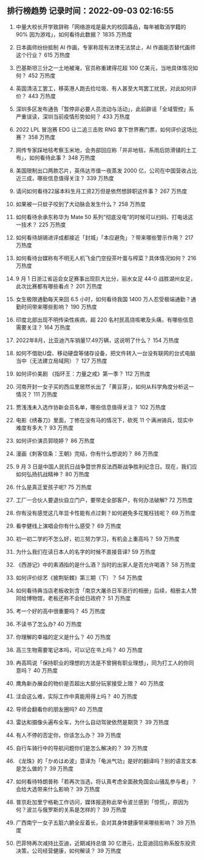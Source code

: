 
## 排行榜趋势 记录时间：2022-09-03 02:16:55
  
  1. 中量大校长开学致辞称「网络游戏是最大的校园毒品，每年被取消学籍的 90% 因为游戏」，如何看待此数据？ 1835 万热度
    
  2. 日本画师纷纷抵制 AI 作画，专家称现有法律无法禁止，AI 作画能否替代画师这个行业？ 615 万热度
    
  3. 巴基斯坦三分之一土地被淹，官员称重建得花超 100 亿美元，当地具体情况如何？ 452 万热度
    
  4. 英国清洁工罢工，移英港人跑去捡垃圾、有人甚至大骂罢工扰民，对此如何评价？ 443 万热度
    
  5. 深圳多区发布通告「暂停非必要人员流动与活动」，此前辟谣「全域管控」系严重误读，深圳当前疫情形势如何？ 433 万热度
    
  6. 2022 LPL 冒泡赛 EDG 让二追三击败 RNG 拿下世界赛门票，如何评价这场比赛？ 358 万热度
    
  7. 网传专家踩地毯考察玉米地，会务部回应称「并非地毯，系雨后防滑铺的土工布」，如何看待此事？ 348 万热度
    
  8. 美国限制出口两款芯片，英伟达市值一夜蒸发 2000 亿，公司在中国营收占比近三成，哪些信息值得关注？ 339 万热度
    
  9. 请问如何看待22届本科生月工资2万但是依然想辞职这件事？ 267 万热度
    
  10. 如果被一只蚊子咬到了大动脉会发生什么？ 258 万热度
    
  11. 如何看待余承东称华为 Mate 50 系列“彻底没电”的时候可以扫码、打电话这一技术？ 225 万热度
    
  12. 如何看待胡锡进评成都接近「封城」「本应避免」？带来哪些警示作用？ 217 万热度
    
  13. 如何看待台媒称有不明无人机飞金门空投茶叶蛋与榨菜？具体情况如何？ 216 万热度
    
  14. 9 月 1 日浙江省运会女足赛事出现巨大比分，丽水女足 44-0 战胜湖州女足，此次比赛都有哪些看点？ 201 万热度
    
  15. 女生极限通勤每天来回 6.5 小时，如何看待我国 1400 万人忍受极端通勤？通勤时间带来哪些影响？ 190 万热度
    
  16. 印度北部出现不明传染性疾病，超 220 名村民高烧咳嗽及头痛，有哪些信息需要关注？ 164 万热度
    
  17. 2022年8月，比亚迪汽车销量17.49万辆，这说明了什么？ 154 万热度
    
  18. 如何不借助U盘、移动硬盘等储存设备，把文件转入一台没有联网的台式电脑当中（无法建立局域网）？ 127 万热度
    
  19. 如何评价美剧 《指环王：力量之戒》第一季？ 112 万热度
    
  20. 河南开封一女子买的西瓜里居然长出了「黄豆芽」，如何从科学角度分析这一情况？ 111 万热度
    
  21. 贾浅浅未入选作协新会员名单，哪些信息值得关注？ 102 万热度
    
  22. 电影《绣春刀》里面，丁修在没有马的情况下，砍死 11 个满洲骑兵，现实中难度有多大？ 93 万热度
    
  23. 如何评价演员郭晓婷？ 86 万热度
    
  24. 漫画《刺客信条：王朝》完结，你有什么想说的？ 86 万热度
    
  25. 9 月 3 日是中国人民抗日战争暨世界反法西斯战争胜利纪念日。现在，我们应如何弘扬抗战精神？ 80 万热度
    
  26. 什么是真正爱孩子呢? 75 万热度
    
  27. 工厂一合伙人要退伙自立门户，要带走全部客户，有何办法破解? 72 万热度
    
  28. 你有没有感觉这几年显卡性能有点过剩？如何避免多花冤枉钱呢？ 69 万热度
    
  29. 看李健线上演唱会你有什么感受？ 69 万热度
    
  30. 初一初二学的不怎么好，初三努力学习，有机会上重高吗？ 59 万热度
    
  31. 为什么我们在读日本人的名字的时候不直接音译? 59 万热度
    
  32. 《西游记》中的素酒指的是什么酒？当时的出家人是否允许喝酒？ 58 万热度
    
  33. 如何评价综艺《披荆斩棘》第三期（下）？ 54 万热度
    
  34. 如何看待典当店老板收到含「南京大屠杀日军恶行的相册」后续，相册主人赞同给博物馆，老板还称不会给日政府？ 51 万热度
    
  35. 考一个好的高中很重要吗？ 45 万热度
    
  36. 不读书了怎么办? 40 万热度
    
  37. 你理解的幸福的定义是什么？ 40 万热度
    
  38. 高三生物需要笔记本吗，可以记在书上吗？ 40 万热度
    
  39. 冉高鸣说「保持职业的理想的方法是不曾拥有职业理想」，同为打工人的你同意吗？ 40 万热度
    
  40. 鹰角新办展会的物价是否超出大部分玩家接受上限？ 40 万热度
    
  41. 注会这么难，实际工作中真能用得上吗？ 40 万热度
    
  42. 导师会翻看你的朋友圈吗? 40 万热度
    
  43. 雷达和摄像头遍布全车，为什么自动驾驶依然是期货？ 39 万热度
    
  44. 有人不停的否定你，你该怎么办？ 39 万热度
    
  45. 自行车骑行中的导航问题你们是怎么解决的？ 39 万热度
    
  46. 《龙珠》的「かめはめ波」意译为「龟派气功」是好的翻译吗？别的语言文本是怎么做的？ 39 万热度
    
  47. 如何看待特朗普称「若再次当选，将认真考虑全面赦免国会山骚乱参与者」？会给大选带来什么影响？ 39 万热度
    
  48. 普京赴加里宁格勒工作访问，媒体报道称此举令波兰感到「惊慌」，原因为何？波兰与俄罗斯的关系是怎样的？ 39 万热度
    
  49. 广西南宁一女子五脏六腑全反着长，会对其身体健康带来哪些影响？ 39 万热度
    
  50. 巴菲特再次减持比亚迪，近期减持总值 30 亿港元，比亚迪回应称系股东投资决策，公司经营健康，如何解读？ 39 万热度
    